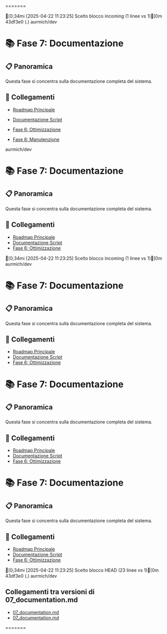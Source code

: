 
=======



[0;34mℹ️ [2025-04-22 11:23:25] Scelto blocco incoming (1 linee vs 1)[0m
 43df3e0 (.)
aurmich/dev
# 📚 Fase 7: Documentazione

## 📋 Panoramica
Questa fase si concentra sulla documentazione completa del sistema.

## 🔄 Collegamenti
- [Roadmap Principale](../roadmap.md)
- [Documentazione Script](../project.md)
- [Fase 6: Ottimizzazione](../roadmap/06_optimization.md)


- [Fase 8: Manutenzione](../roadmap/08_maintenance.md) 

aurmich/dev
# 📚 Fase 7: Documentazione

## 📋 Panoramica
Questa fase si concentra sulla documentazione completa del sistema.

## 🔄 Collegamenti
- [Roadmap Principale](../roadmap.md)
- [Documentazione Script](../project.md)
- [Fase 6: Ottimizzazione](../roadmap/06_optimization.md)


[0;34mℹ️ [2025-04-22 11:23:25] Scelto blocco incoming (1 linee vs 1)[0m
aurmich/dev
# 📚 Fase 7: Documentazione

## 📋 Panoramica
Questa fase si concentra sulla documentazione completa del sistema.

## 🔄 Collegamenti
- [Roadmap Principale](../roadmap.md)
- [Documentazione Script](../project.md)
- [Fase 6: Ottimizzazione](../roadmap/06_optimization.md)


# 📚 Fase 7: Documentazione

## 📋 Panoramica
Questa fase si concentra sulla documentazione completa del sistema.

## 🔄 Collegamenti
- [Roadmap Principale](../roadmap.md)
- [Documentazione Script](../project.md)
- [Fase 6: Ottimizzazione](../roadmap/06_optimization.md)



# 📚 Fase 7: Documentazione

## 📋 Panoramica
Questa fase si concentra sulla documentazione completa del sistema.

## 🔄 Collegamenti
- [Roadmap Principale](../roadmap.md)
- [Documentazione Script](../project.md)
- [Fase 6: Ottimizzazione](../roadmap/06_optimization.md)

[0;34mℹ️ [2025-04-22 11:23:25] Scelto blocco HEAD (23 linee vs 1)[0m
 43df3e0 (.)
aurmich/dev

## Collegamenti tra versioni di 07_documentation.md
* [07_documentation.md](bashscripts/docs/roadmap/07_documentation.md)
* [07_documentation.md](docs/roadmap/07_documentation.md)

=======
